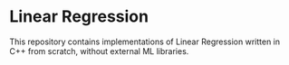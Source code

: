 # Linear Regression
This repository contains implementations of Linear Regression written in C++ from scratch, without external ML libraries.


